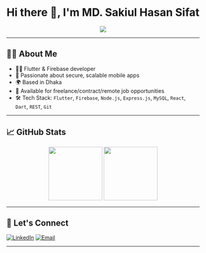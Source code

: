 <h1 align="center">Hi there 👋, I'm MD. Sakiul Hasan Sifat</h1>
<p align="center">
  <img src="https://readme-typing-svg.herokuapp.com?color=%2336BCF7&lines=Flutter+Developer;Firebase+Enthusiast;Open+Source+Contributor" />
</p>

---

## 🧑‍💻 About Me

- 👨‍💻 Flutter & Firebase developer  
- 🔐 Passionate about secure, scalable mobile apps  
- 🌍 Based in Dhaka  
- 💼 Available for freelance/contract/remote job opportunities  
- 🛠 Tech Stack: `Flutter`, `Firebase`, `Node.js`, `Express.js`, `MySQL`, `React`, `Dart`, `REST`, `Git`

---

## 📈 GitHub Stats

<p align="center">
  <img src="https://github-readme-stats.vercel.app/api?username=Sifat2495&show_icons=true&hide=stars&theme=default" height="140" />
  <img src="https://github-readme-stats.vercel.app/api/top-langs/?username=Sifat2495&layout=compact&theme=default" height="140" />
</p>

---

## 🔗 Let's Connect

[![LinkedIn](https://img.shields.io/badge/LinkedIn-blue?logo=linkedin&style=flat)](https://www.linkedin.com/in/md-sakiul-hasan-sifat-a375071b6/)
[![Email](https://img.shields.io/badge/Email-gray?logo=gmail&style=flat)](mailto:sakiulhasansifat5942@gmail.com)

<!-- Optional: You can remove the contribution graph entirely from this README -->

---

<!--
**your-username/your-username** is a ✨ _special_ ✨ repository because its `README.md` (this file) appears on your GitHub profile.
-->
